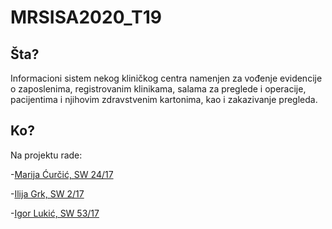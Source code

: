 # MRSISA2020_T19

## Šta?
Informacioni sistem nekog kliničkog centra namenjen za vođenje evidencije
o zaposlenima, registrovanim klinikama, salama za preglede i operacije,
pacijentima i njihovim zdravstvenim kartonima, kao i zakazivanje pregleda.

## Ko?
Na projektu rade:

-[Marija Ćurčić, SW 24/17](https://github.com/marijacurcic7)

-[Ilija Grk, SW 2/17](https://github.com/)

-[Igor Lukić, SW 53/17](https://github.com/cigor99)

